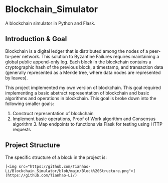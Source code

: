 # Blockchain_Simulator
A blockchain simulator in Python and Flask.

## Introduction & Goal

Blockchain is a digital ledger that is distributed among the nodes of a peer-to-peer network. This solution to Byzantine Failures requires maintaining a global public append-only log. Each block in the blockchain contains a cryptographic hash of the previous block, a timestamp, and transaction data (generally represented as a Merkle tree, where data nodes are represented by leaves).

This project implemented my own version of blockchain. This goal required implementing a basic abstract representation of blockchain and basic algorithms and operations in blockchain. This goal is broke down into the following smaller goals:

1. Construct representation of blockchain
2. Implement basic operations, Proof of Work algorithm and Consensus algorithm 3. Map endpoints to functions via Flask for testing using HTTP requests



## Project Structure

The specific structure of a block in the project is:

```
[<img src="https://github.com/Tianhao-Li/Blockchain_Simulator/blob/main/Block%20Structure.png">](https://github.com/Tianhao-Li/)
```